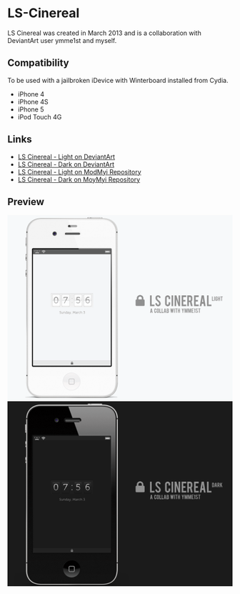 # LS-Cinereal

LS Cinereal was created in March 2013 and is a collaboration with DeviantArt user ymme1st and myself.

## Compatibility
To be used with a jailbroken iDevice with Winterboard installed from Cydia.

* iPhone 4
* iPhone 4S
* iPhone 5
* iPod Touch 4G

## Links
* [LS Cinereal - Light on DeviantArt](http://lolcakelazors.deviantart.com/art/LS-Cinereal-Light-356980681)
* [LS Cinereal - Dark on DeviantArt](http://lolcakelazors.deviantart.com/art/LS-Cinereal-Dark-357575310)
* [LS Cinereal - Light on ModMyi Repository](http://modmyi.com/info/lscinereal.d.php)
* [LS Cinereal - Dark on MoyMyi Repository](http://modmyi.com/info/lscinerealdark.d.php)

## Preview

![alt tag](https://github.com/albshin/LS-Cinereal/blob/master/LS-Cinereal-Light/PreviewLight.PNG)
![alt tag](https://github.com/albshin/LS-Cinereal/blob/master/LS-Cinereal-Dark/PreviewDark.png)
